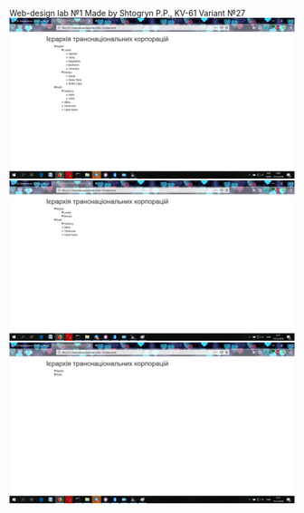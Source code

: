 Web-design lab №1 Made by Shtogryn P.P., KV-61 Variant №27
![lab 2 screenshot](https://github.com/elpavlo/lab-2/raw/master/./screenshot1.png)
![lab 2 screenshot](https://github.com/elpavlo/lab-2/raw/master/./screenshot2.png)
![lab 2 screenshot](https://github.com/elpavlo/lab-2/raw/master/./screenshot3.png)
